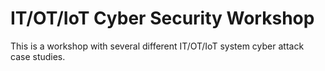 # IT/OT/IoT Cyber Security Workshop

This is a workshop with several different IT/OT/IoT system cyber attack case studies. 